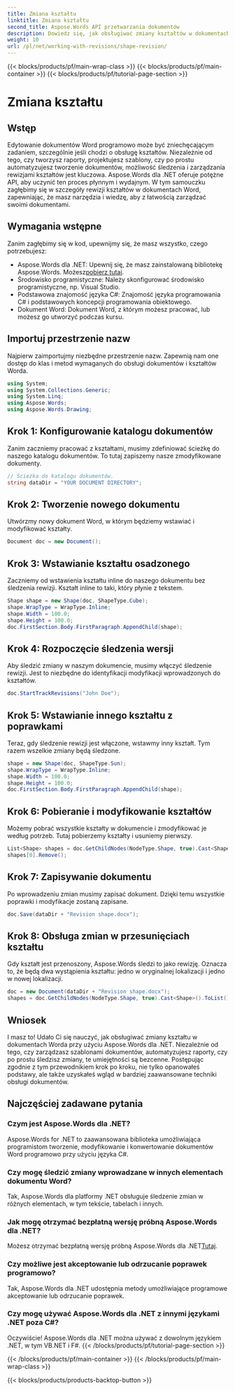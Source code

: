 ```yaml
---
title: Zmiana kształtu
linktitle: Zmiana kształtu
second_title: Aspose.Words API przetwarzania dokumentów
description: Dowiedz się, jak obsługiwać zmiany kształtów w dokumentach Word za pomocą Aspose.Words dla .NET dzięki temu kompleksowemu przewodnikowi. Opanuj śledzenie zmian, wstawianie kształtów i wiele więcej.
weight: 10
url: /pl/net/working-with-revisions/shape-revision/
---
```


{{< blocks/products/pf/main-wrap-class >}}
{{< blocks/products/pf/main-container >}}
{{< blocks/products/pf/tutorial-page-section >}}

# Zmiana kształtu

## Wstęp

Edytowanie dokumentów Word programowo może być zniechęcającym zadaniem, szczególnie jeśli chodzi o obsługę kształtów. Niezależnie od tego, czy tworzysz raporty, projektujesz szablony, czy po prostu automatyzujesz tworzenie dokumentów, możliwość śledzenia i zarządzania rewizjami kształtów jest kluczowa. Aspose.Words dla .NET oferuje potężne API, aby uczynić ten proces płynnym i wydajnym. W tym samouczku zagłębimy się w szczegóły rewizji kształtów w dokumentach Word, zapewniając, że masz narzędzia i wiedzę, aby z łatwością zarządzać swoimi dokumentami.

## Wymagania wstępne

Zanim zagłębimy się w kod, upewnijmy się, że masz wszystko, czego potrzebujesz:

-  Aspose.Words dla .NET: Upewnij się, że masz zainstalowaną bibliotekę Aspose.Words. Możesz[pobierz tutaj](https://releases.aspose.com/words/net/).
- Środowisko programistyczne: Należy skonfigurować środowisko programistyczne, np. Visual Studio.
- Podstawowa znajomość języka C#: Znajomość języka programowania C# i podstawowych koncepcji programowania obiektowego.
- Dokument Word: Dokument Word, z którym możesz pracować, lub możesz go utworzyć podczas kursu.

## Importuj przestrzenie nazw

Najpierw zaimportujmy niezbędne przestrzenie nazw. Zapewnią nam one dostęp do klas i metod wymaganych do obsługi dokumentów i kształtów Worda.

```csharp
using System;
using System.Collections.Generic;
using System.Linq;
using Aspose.Words;
using Aspose.Words.Drawing;
```

## Krok 1: Konfigurowanie katalogu dokumentów

Zanim zaczniemy pracować z kształtami, musimy zdefiniować ścieżkę do naszego katalogu dokumentów. To tutaj zapiszemy nasze zmodyfikowane dokumenty.

```csharp
// Ścieżka do katalogu dokumentów.
string dataDir = "YOUR DOCUMENT DIRECTORY";
```

## Krok 2: Tworzenie nowego dokumentu

Utwórzmy nowy dokument Word, w którym będziemy wstawiać i modyfikować kształty.

```csharp
Document doc = new Document();
```

## Krok 3: Wstawianie kształtu osadzonego

Zaczniemy od wstawienia kształtu inline do naszego dokumentu bez śledzenia rewizji. Kształt inline to taki, który płynie z tekstem.

```csharp
Shape shape = new Shape(doc, ShapeType.Cube);
shape.WrapType = WrapType.Inline;
shape.Width = 100.0;
shape.Height = 100.0;
doc.FirstSection.Body.FirstParagraph.AppendChild(shape);
```

## Krok 4: Rozpoczęcie śledzenia wersji

Aby śledzić zmiany w naszym dokumencie, musimy włączyć śledzenie rewizji. Jest to niezbędne do identyfikacji modyfikacji wprowadzonych do kształtów.

```csharp
doc.StartTrackRevisions("John Doe");
```

## Krok 5: Wstawianie innego kształtu z poprawkami

Teraz, gdy śledzenie rewizji jest włączone, wstawmy inny kształt. Tym razem wszelkie zmiany będą śledzone.

```csharp
shape = new Shape(doc, ShapeType.Sun);
shape.WrapType = WrapType.Inline;
shape.Width = 100.0;
shape.Height = 100.0;
doc.FirstSection.Body.FirstParagraph.AppendChild(shape);
```

## Krok 6: Pobieranie i modyfikowanie kształtów

Możemy pobrać wszystkie kształty w dokumencie i zmodyfikować je według potrzeb. Tutaj pobierzemy kształty i usuniemy pierwszy.

```csharp
List<Shape> shapes = doc.GetChildNodes(NodeType.Shape, true).Cast<Shape>().ToList();
shapes[0].Remove();
```

## Krok 7: Zapisywanie dokumentu

Po wprowadzeniu zmian musimy zapisać dokument. Dzięki temu wszystkie poprawki i modyfikacje zostaną zapisane.

```csharp
doc.Save(dataDir + "Revision shape.docx");
```

## Krok 8: Obsługa zmian w przesunięciach kształtu

Gdy kształt jest przenoszony, Aspose.Words śledzi to jako rewizję. Oznacza to, że będą dwa wystąpienia kształtu: jedno w oryginalnej lokalizacji i jedno w nowej lokalizacji.

```csharp
doc = new Document(dataDir + "Revision shape.docx");
shapes = doc.GetChildNodes(NodeType.Shape, true).Cast<Shape>().ToList();
```

## Wniosek

I masz to! Udało Ci się nauczyć, jak obsługiwać zmiany kształtu w dokumentach Worda przy użyciu Aspose.Words dla .NET. Niezależnie od tego, czy zarządzasz szablonami dokumentów, automatyzujesz raporty, czy po prostu śledzisz zmiany, te umiejętności są bezcenne. Postępując zgodnie z tym przewodnikiem krok po kroku, nie tylko opanowałeś podstawy, ale także uzyskałeś wgląd w bardziej zaawansowane techniki obsługi dokumentów.

## Najczęściej zadawane pytania

### Czym jest Aspose.Words dla .NET?
Aspose.Words for .NET to zaawansowana biblioteka umożliwiająca programistom tworzenie, modyfikowanie i konwertowanie dokumentów Word programowo przy użyciu języka C#.

### Czy mogę śledzić zmiany wprowadzane w innych elementach dokumentu Word?
Tak, Aspose.Words dla platformy .NET obsługuje śledzenie zmian w różnych elementach, w tym tekście, tabelach i innych.

### Jak mogę otrzymać bezpłatną wersję próbną Aspose.Words dla .NET?
 Możesz otrzymać bezpłatną wersję próbną Aspose.Words dla .NET[Tutaj](https://releases.aspose.com/).

### Czy możliwe jest akceptowanie lub odrzucanie poprawek programowo?
Tak, Aspose.Words dla .NET udostępnia metody umożliwiające programowe akceptowanie lub odrzucanie poprawek.

### Czy mogę używać Aspose.Words dla .NET z innymi językami .NET poza C#?
Oczywiście! Aspose.Words dla .NET można używać z dowolnym językiem .NET, w tym VB.NET i F#.
{{< /blocks/products/pf/tutorial-page-section >}}

{{< /blocks/products/pf/main-container >}}
{{< /blocks/products/pf/main-wrap-class >}}

{{< blocks/products/products-backtop-button >}}
